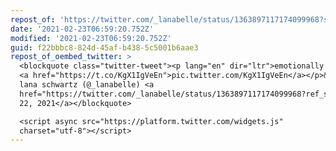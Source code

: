 ```yaml
---
repost_of: 'https://twitter.com/_lanabelle/status/1363897117174099968?s=09'
date: '2021-02-23T06:59:20.752Z'
modified: '2021-02-23T06:59:20.752Z'
guid: f22bbbc8-824d-45af-b438-5c5001b6aae3
repost_of_oembed_twitter: >
  <blockquote class="twitter-tweet"><p lang="en" dir="ltr">emotionally i am here
  <a href="https://t.co/KgX1IgVeEn">pic.twitter.com/KgX1IgVeEn</a></p>&mdash;
  lana schwartz (@_lanabelle) <a
  href="https://twitter.com/_lanabelle/status/1363897117174099968?ref_src=twsrc%5Etfw">February
  22, 2021</a></blockquote>

  <script async src="https://platform.twitter.com/widgets.js"
  charset="utf-8"></script>
---
```

 
